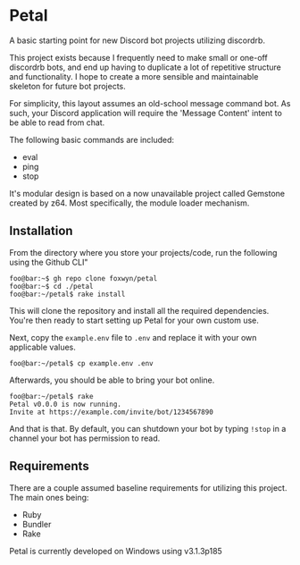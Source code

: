 # Petal
 A basic starting point for new Discord bot projects utilizing discordrb.

 This project exists because I frequently need to make small or one-off discordrb bots, and end up having to duplicate a lot of repetitive structure and functionality. I hope to create a more sensible and maintainable skeleton for future bot projects.

 For simplicity, this layout assumes an old-school message command bot. As such, your Discord application will require the 'Message Content' intent to be able to read from chat.

 The following basic commands are included:
 - eval
 - ping
 - stop

 It's modular design is based on a now unavailable project called Gemstone created by z64. Most specifically, the module loader mechanism.

## Installation
 From the directory where you store your projects/code, run the following using the Github CLI"
 
 ```console
 foo@bar:~$ gh repo clone foxwyn/petal
 foo@bar:~$ cd ./petal
 foo@bar:~/petal$ rake install
 ```

This will clone the repository and install all the required dependencies. You're then ready to start setting up Petal for your own custom use.

Next, copy the `example.env` file to `.env` and replace it with your own applicable values.

```console
foo@bar:~/petal$ cp example.env .env
```

Afterwards, you should be able to bring your bot online.

```console
foo@bar:~/petal$ rake
Petal v0.0.0 is now running.
Invite at https://example.com/invite/bot/1234567890
```

And that is that. By default, you can shutdown your bot by typing `!stop` in a channel your bot has permission to read.

## Requirements
 There are a couple assumed baseline requirements for utilizing this project. The main ones being:
 - Ruby
 - Bundler
 - Rake

 Petal is currently developed on Windows using v3.1.3p185